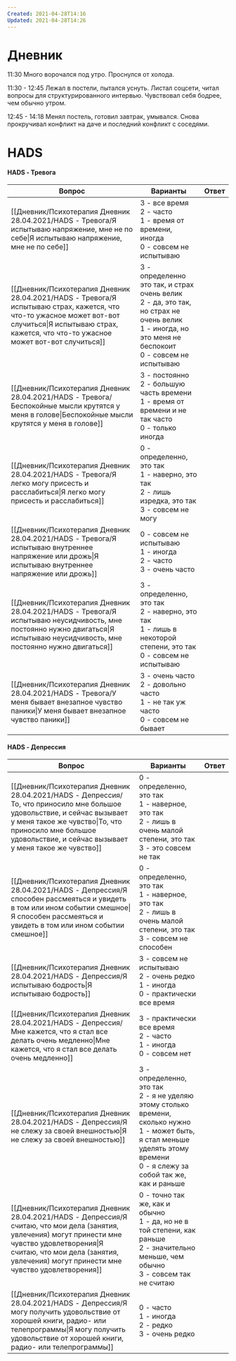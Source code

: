 ```yaml
---
Created: 2021-04-28T14:16
Updated: 2021-04-28T14:26
---
```

# Дневник

11:30 Много ворочался под утро. Проснулся от холода.

11:30 - 12:45 Лежал в постели, пытался уснуть. Листал соцсети, читал вопросы для структурированного интервью. Чувствовал себя бодрее, чем обычно утром.

12:45 - 14:18 Менял постель, готовил завтрак, умывался. Снова прокручивал конфликт на даче и последний конфликт с соседями.

# HADS

#### HADS - Тревога

|Вопрос|Варианты|Ответ|
|---|---|---|
|[[Дневник/Психотерапия Дневник 28.04.2021/HADS - Тревога/Я испытываю напряжение, мне не по себе\|Я испытываю напряжение, мне не по себе]]|3 - все время  <br>2 - часто  <br>1 - время от времени, иногда  <br>0 - совсем не испытываю||
|[[Дневник/Психотерапия Дневник 28.04.2021/HADS - Тревога/Я испытываю страх, кажется, что что-то ужасное может вот-вот случиться\|Я испытываю страх, кажется, что что-то ужасное может вот-вот случиться]]|3 - определенно это так, и страх очень велик  <br>2 - да, это так, но страх не очень велик  <br>1 - иногда, но это меня не беспокоит  <br>0 - совсем не испытываю||
|[[Дневник/Психотерапия Дневник 28.04.2021/HADS - Тревога/Беспокойные мысли крутятся у меня в голове\|Беспокойные мысли крутятся у меня в голове]]|3 - постоянно  <br>2 - большую часть времени  <br>1 - время от времени и не так часто  <br>0 - только иногда||
|[[Дневник/Психотерапия Дневник 28.04.2021/HADS - Тревога/Я легко могу присесть и расслабиться\|Я легко могу присесть и расслабиться]]|0 - определенно, это так  <br>1 - наверно, это так  <br>2 - лишь изредка, это так  <br>3 - совсем не могу||
|[[Дневник/Психотерапия Дневник 28.04.2021/HADS - Тревога/Я испытываю внутреннее напряжение или дрожь\|Я испытываю внутреннее напряжение или дрожь]]|0 - совсем не испытываю  <br>1 - иногда  <br>2 - часто  <br>3 - очень часто||
|[[Дневник/Психотерапия Дневник 28.04.2021/HADS - Тревога/Я испытываю неусидчивость, мне постоянно нужно двигаться\|Я испытываю неусидчивость, мне постоянно нужно двигаться]]|3 - определенно, это так  <br>2 - наверно, это так  <br>1 - лишь в некоторой степени, это так  <br>0 - совсем не испытываю||
|[[Дневник/Психотерапия Дневник 28.04.2021/HADS - Тревога/У меня бывает внезапное чувство паники\|У меня бывает внезапное чувство паники]]|3 - очень часто  <br>2 - довольно часто  <br>1 - не так уж часто  <br>0 - совсем не бывает||

  
  

#### HADS - Депрессия

|Вопрос|Варианты|Ответ|
|---|---|---|
|[[Дневник/Психотерапия Дневник 28.04.2021/HADS - Депрессия/То, что приносило мне большое удовольствие, и сейчас вызывает у меня такое же чувство\|То, что приносило мне большое удовольствие, и сейчас вызывает у меня такое же чувство]]|0 - определенно, это так  <br>1 - наверное, это так  <br>2 - лишь в очень малой степени, это так  <br>3 - это совсем не так||
|[[Дневник/Психотерапия Дневник 28.04.2021/HADS - Депрессия/Я способен рассмеяться и увидеть в том или ином событии смешное\|Я способен рассмеяться и увидеть в том или ином событии смешное]]|0 - определенно, это так  <br>1 - наверное, это так  <br>2 - лишь в очень малой степени, это так  <br>3 - совсем не способен||
|[[Дневник/Психотерапия Дневник 28.04.2021/HADS - Депрессия/Я испытываю бодрость\|Я испытываю бодрость]]|3 - совсем не испытываю  <br>2 - очень редко  <br>1 - иногда  <br>0 - практически все время||
|[[Дневник/Психотерапия Дневник 28.04.2021/HADS - Депрессия/Мне кажется, что я стал все делать очень медленно\|Мне кажется, что я стал все делать очень медленно]]|3 - практически все время  <br>2 - часто  <br>1 - иногда  <br>0 - совсем нет||
|[[Дневник/Психотерапия Дневник 28.04.2021/HADS - Депрессия/Я не слежу за своей внешностью\|Я не слежу за своей внешностью]]|3 - определенно, это так  <br>2 - я не уделяю этому столько времени, сколько нужно  <br>1 - может быть, я стал меньше уделять этому времени  <br>0 - я слежу за собой так же, как и раньше||
|[[Дневник/Психотерапия Дневник 28.04.2021/HADS - Депрессия/Я считаю, что мои дела (занятия, увлечения) могут принести мне чувство удовлетворения\|Я считаю, что мои дела (занятия, увлечения) могут принести мне чувство удовлетворения]]|0 - точно так же, как и обычно  <br>1 - да, но не в той степени, как раньше  <br>2 - значительно меньше, чем обычно  <br>3 - совсем так не считаю||
|[[Дневник/Психотерапия Дневник 28.04.2021/HADS - Депрессия/Я могу получить удовольствие от хорошей книги, радио- или телепрограммы\|Я могу получить удовольствие от хорошей книги, радио- или телепрограммы]]|0 - часто  <br>1 - иногда  <br>2 - редко  <br>3 - очень редко||